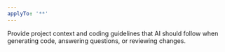 ```yaml
---
applyTo: '**'
---
```

Provide project context and coding guidelines that AI should follow when generating code, answering questions, or reviewing changes.